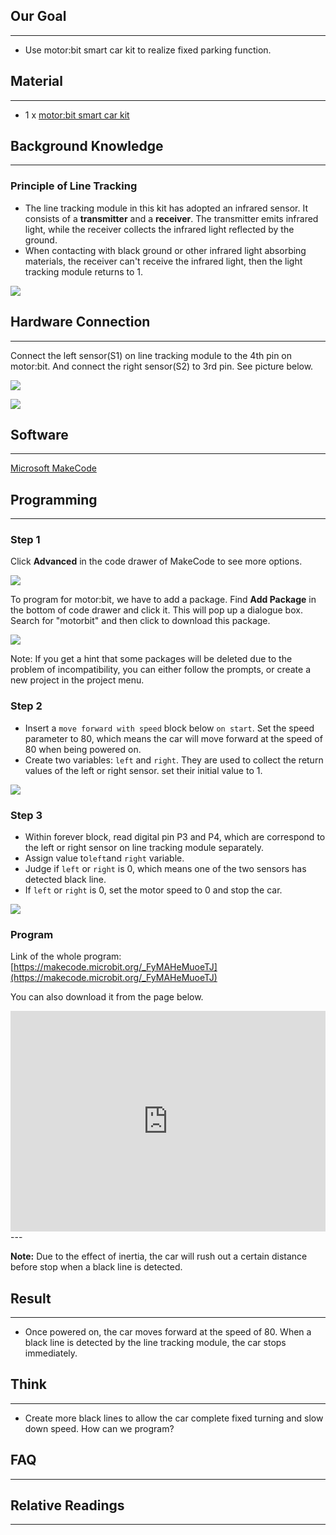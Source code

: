 ## Our Goal
---
- Use motor:bit smart car kit to realize fixed parking function.


## Material
---
- 1 x [motor:bit smart car kit](https://www.elecfreaks.com/estore/motor-bit-acrylic-smart-car-kit-with-micro-bit-board.html)


## Background Knowledge
---
### Principle of Line Tracking

- The line tracking module in this kit has adopted an infrared sensor. It consists of a **transmitter** and a **receiver**. The transmitter emits infrared light, while the receiver collects the infrared light reflected by the ground. 
- When contacting with black ground or other infrared light absorbing materials, the receiver can't receive the infrared light, then the light tracking module returns to 1. 

![](https://i.imgur.com/uPsoeBB.jpg)


## Hardware Connection
---

Connect the left sensor(S1) on line tracking module to the 4th pin on motor:bit.
And connect the right sensor(S2) to 3rd pin. See picture below.

![](https://i.imgur.com/BOpsVvF.jpg)

![](https://i.imgur.com/kzPngGo.jpg)

## Software
---
[Microsoft MakeCode](https://makecode.microbit.org/#)

## Programming
---
### Step 1
Click **Advanced** in the code drawer of MakeCode to see more options. 

![](https://i.imgur.com/LjMR5IU.png)

To program for motor:bit, we have to add a package. Find **Add Package** in the bottom of code drawer and click it. This will pop up a dialogue box. Search for "motorbit" and then click to download this package.

![](https://i.imgur.com/XDlSfIS.png)

Note: If you get a hint that some packages will be deleted due to the problem of incompatibility, you can either follow the prompts, or create a new project in the project menu. 

### Step 2

- Insert a `move forward with speed` block below `on start`. Set the speed parameter to 80, which means the car will move forward at the speed of 80 when being powered on.
- Create two variables: `left` and `right`. They are used to collect the return values of the left or right sensor. set their initial value to 1. 

![](https://i.imgur.com/tYJS1aY.png)

### Step 3

- Within forever block, read digital pin P3 and P4, which are correspond to the left or right sensor on line tracking module separately. 
- Assign value to`left`and `right` variable.
- Judge if `left` or `right` is 0, which means one of the two sensors has detected black line. 
- If `left` or `right` is 0, set the motor speed to 0 and stop the car. 

![](https://i.imgur.com/p2WuniN.png)

### Program

Link of the whole program: [https://makecode.microbit.org/_FyMAHeMuoeTJ](https://makecode.microbit.org/_FyMAHeMuoeTJ)

You can also download it from the page below.

<div style="position:relative;height:0;padding-bottom:70%;overflow:hidden;"><iframe style="position:absolute;top:0;left:0;width:100%;height:100%;" src="https://makecode.microbit.org/#pub:_FyMAHeMuoeTJ" frameborder="0" sandbox="allow-popups allow-forms allow-scripts allow-same-origin"></iframe></div>  
---

**Note:** Due to the effect of inertia, the car will rush out a certain distance before stop when a black line is detected.


## Result
---
- Once powered on, the car moves forward at the speed of 80. When a black line is detected by the line tracking module, the car stops immediately. 


## Think 
---
- Create more black lines to allow the car complete fixed turning and slow down speed. How can we program? 


## FAQ
---


## Relative Readings
---
